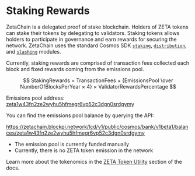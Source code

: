 # Staking Rewards

ZetaChain is a delegated proof of stake blockchain. Holders of ZETA tokens can
stake their tokens by delegating to validators. Staking tokens allows holders to
participate in governance and earn rewards for securing the network. ZetaChain
uses the standard Cosmos SDK
[`staking`](https://docs.cosmos.network/main/build/modules/staking),
[`distribution`](https://docs.cosmos.network/main/build/modules/distribution),
and [`slashing`](https://docs.cosmos.network/main/build/modules/slashing)
modules.

Currently, staking rewards are comprised of transaction fees collected each
block and fixed rewards coming from the emissions pool.

$$
StakingRewards = TransactionFees + {EmissionsPool \over NumberOfBlocksPerYear ×
4} × ValidatorRewardsPercentage
$$

Emissions pool address:
[zeta1w43fn2ze2wyhu5hfmegr6vp52c3dgn0srdgymy](https://zetachain-athens.blockpi.network/lcd/v1/public/zeta-chain/emissions/list_addresses)

You can find the emissions pool balance by querying the API:

https://zetachain.blockpi.network/lcd/v1/public/cosmos/bank/v1beta1/balances/zeta1w43fn2ze2wyhu5hfmegr6vp52c3dgn0srdgymy

- The emission pool is currently funded manually
- Currently, there is no ZETA token emission in the network

Learn more about the tokenomics in the
[ZETA Token Utility](/about/token-utility/distribution/) section of the docs.
